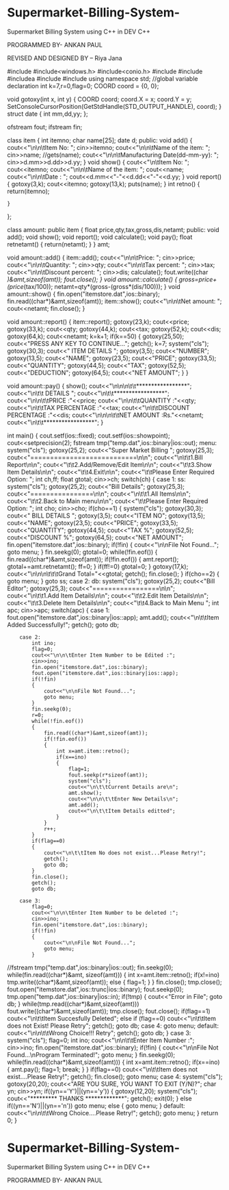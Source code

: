 # Supermarket-Billing-System-
Supermarket Billing System using  C++ in DEV C++


PROGRAMMED BY- ANKAN PAUL 

REVISED AND DESIGNED BY – Riya Jana





#include<iostream>
#include<windows.h>
#include<conio.h>
#include<fstream>
#include<cstring>
#include<cstdio>a
#include<cstdlib>
#include<iomanip>
using namespace std;
//global variable declaration
int k=7,r=0,flag=0;
COORD coord = {0, 0};

void gotoxy(int x, int y)
{
    COORD coord;
    coord.X = x;
    coord.Y = y;
    SetConsoleCursorPosition(GetStdHandle(STD_OUTPUT_HANDLE), coord);
}
struct date
{
    int mm,dd,yy;
};

ofstream fout;
ifstream fin;

class item
{
    int itemno;
    char name[25];
    date d;
public:
    void add()
    {
        cout<<"\n\n\tItem No: ";
        cin>>itemno;
        cout<<"\n\n\tName of the item: ";
        cin>>name;
//gets(name);
        cout<<"\n\n\tManufacturing Date(dd-mm-yy): ";
        cin>>d.mm>>d.dd>>d.yy;
    }
    void show()
    {
        cout<<"\n\tItem No: ";
        cout<<itemno;
        cout<<"\n\n\tName of the item: ";
        cout<<name;
        cout<<"\n\n\tDate : ";
        cout<<d.mm<<"-"<<d.dd<<"-"<<d.yy;
    }
    void report()
    {
        gotoxy(3,k);
        cout<<itemno;
        gotoxy(13,k);
        puts(name);
    }
    int retno()
    {
        return(itemno);

    }

};

class amount: public item
{
    float price,qty,tax,gross,dis,netamt;
public:
    void add();
    void show();
    void report();
    void calculate();
    void pay();
    float retnetamt()
    {
        return(netamt);
    }
} amt;

void amount::add()
{
    item::add();
    cout<<"\n\n\tPrice: ";
    cin>>price;
    cout<<"\n\n\tQuantity: ";
    cin>>qty;
    cout<<"\n\n\tTax percent: ";
    cin>>tax;
    cout<<"\n\n\tDiscount percent: ";
    cin>>dis;
    calculate();
    fout.write((char *)&amt,sizeof(amt));
    fout.close();
}
void amount::calculate()
{
    gross=price+(price*(tax/100));
    netamt=qty*(gross-(gross*(dis/100)));
}
void amount::show()
{
    fin.open("itemstore.dat",ios::binary);
    fin.read((char*)&amt,sizeof(amt));
    item::show();
    cout<<"\n\n\tNet amount: ";
    cout<<netamt;
    fin.close();
}

void amount::report()
{
    item::report();
    gotoxy(23,k);
    cout<<price;
    gotoxy(33,k);
    cout<<qty;
    gotoxy(44,k);
    cout<<tax;
    gotoxy(52,k);
    cout<<dis;
    gotoxy(64,k);
    cout<<netamt;
    k=k+1;
    if(k==50)
    {
        gotoxy(25,50);
        cout<<"PRESS ANY KEY TO CONTINUE...";
        getch();
        k=7;
        system("cls");
        gotoxy(30,3);
        cout<<" ITEM DETAILS ";
        gotoxy(3,5);
        cout<<"NUMBER";
        gotoxy(13,5);
        cout<<"NAME";
        gotoxy(23,5);
        cout<<"PRICE";
        gotoxy(33,5);
        cout<<"QUANTITY";
        gotoxy(44,5);
        cout<<"TAX";
        gotoxy(52,5);
        cout<<"DEDUCTION";
        gotoxy(64,5);
        cout<<"NET AMOUNT";
    }
}

void amount::pay()
{
    show();
    cout<<"\n\n\n\t\t*****************";
    cout<<"\n\t\t                 DETAILS                  ";
    cout<<"\n\t\t*****************";
    cout<<"\n\n\t\tPRICE                     :"<<price;
    cout<<"\n\n\t\tQUANTITY                  :"<<qty;
    cout<<"\n\t\tTAX PERCENTAGE              :"<<tax;
    cout<<"\n\t\tDISCOUNT PERCENTAGE         :"<<dis;
    cout<<"\n\n\n\t\tNET AMOUNT              :Rs."<<netamt;
    cout<<"\n\t\t*****************";
}

int main()
{
    cout.setf(ios::fixed);
    cout.setf(ios::showpoint);
    cout<<setprecision(2);
    fstream tmp("temp.dat",ios::binary|ios::out);
menu:
    system("cls");
    gotoxy(25,2);
    cout<<"Super Market Billing ";
    gotoxy(25,3);
    cout<<"===========================\n\n";
    cout<<"\n\t\t1.Bill Report\n\n";
    cout<<"\t\t2.Add/Remove/Edit Item\n\n";
    cout<<"\t\t3.Show Item Details\n\n";
    cout<<"\t\t4.Exit\n\n";
    cout<<"\t\tPlease Enter Required Option: ";
    int ch,ff;
    float gtotal;
    cin>>ch;
    switch(ch)
    {
    case 1:
ss:
        system("cls");
        gotoxy(25,2);
        cout<<"Bill Details";
        gotoxy(25,3);
        cout<<"================\n\n";
        cout<<"\n\t\t1.All Items\n\n";
        cout<<"\t\t2.Back to Main menu\n\n";
        cout<<"\t\tPlease Enter Required Option: ";
        int cho;
        cin>>cho;
        if(cho==1)
        {
            system("cls");
            gotoxy(30,3);
            cout<<" BILL DETAILS ";
            gotoxy(3,5);
            cout<<"ITEM NO";
            gotoxy(13,5);
            cout<<"NAME";
            gotoxy(23,5);
            cout<<"PRICE";
            gotoxy(33,5);
            cout<<"QUANTITY";
            gotoxy(44,5);
            cout<<"TAX %";
            gotoxy(52,5);
            cout<<"DISCOUNT %";
            gotoxy(64,5);
            cout<<"NET AMOUNT";
            fin.open("itemstore.dat",ios::binary);
            if(!fin)
            {
                cout<<"\n\nFile Not Found...";
                goto menu;
            }
            fin.seekg(0);
            gtotal=0;
            while(!fin.eof())
            {
                fin.read((char*)&amt,sizeof(amt));
                if(!fin.eof())
                {
                    amt.report();
                    gtotal+=amt.retnetamt();
                    ff=0;
                }
                if(ff!=0) gtotal=0;
            }
            gotoxy(17,k);
            cout<<"\n\n\n\t\t\tGrand Total="<<gtotal;
            getch();
            fin.close();
        }
        if(cho==2)
        {
            goto menu;
        }
        goto ss;
    case 2:
db:
        system("cls");
        gotoxy(25,2);
        cout<<"Bill Editor";
        gotoxy(25,3);
        cout<<"=================\n\n";
        cout<<"\n\t\t1.Add Item Details\n\n";
        cout<<"\t\t2.Edit Item Details\n\n";
        cout<<"\t\t3.Delete Item Details\n\n";
        cout<<"\t\t4.Back to Main Menu ";
        int apc;
        cin>>apc;
        switch(apc)
        {
        case 1:
            fout.open("itemstore.dat",ios::binary|ios::app);
            amt.add();
            cout<<"\n\t\tItem Added Successfully!";
            getch();
            goto db;

        case 2:
            int ino;
            flag=0;
            cout<<"\n\n\tEnter Item Number to be Edited :";
            cin>>ino;
            fin.open("itemstore.dat",ios::binary);
            fout.open("itemstore.dat",ios::binary|ios::app);
            if(!fin)
            {
                cout<<"\n\nFile Not Found...";
                goto menu;
            }
            fin.seekg(0);
            r=0;
            while(!fin.eof())
            {
                fin.read((char*)&amt,sizeof(amt));
                if(!fin.eof())
                {
                    int x=amt.item::retno();
                    if(x==ino)
                    {
                        flag=1;
                        fout.seekp(r*sizeof(amt));
                        system("cls");
                        cout<<"\n\t\tCurrent Details are\n";
                        amt.show();
                        cout<<"\n\n\t\tEnter New Details\n";
                        amt.add();
                        cout<<"\n\t\tItem Details editted";
                    }
                }
                r++;
            }
            if(flag==0)
            {
                cout<<"\n\t\tItem No does not exist...Please Retry!";
                getch();
                goto db;
            }
            fin.close();
            getch();
            goto db;

        case 3:
            flag=0;
            cout<<"\n\n\tEnter Item Number to be deleted :";
            cin>>ino;
            fin.open("itemstore.dat",ios::binary);
            if(!fin)
            {
                cout<<"\n\nFile Not Found...";
                goto menu;
            }
//fstream tmp("temp.dat",ios::binary|ios::out);
            fin.seekg(0);
            while(fin.read((char*)&amt, sizeof(amt)))
            {
                int x=amt.item::retno();
                if(x!=ino)
                    tmp.write((char*)&amt,sizeof(amt));
                else
                {
                    flag=1;
                }
            }
            fin.close();
            tmp.close();
            fout.open("itemstore.dat",ios::trunc|ios::binary);
            fout.seekp(0);
            tmp.open("temp.dat",ios::binary|ios::in);
            if(!tmp)
            {
                cout<<"Error in File";
                goto db;
            }
            while(tmp.read((char*)&amt,sizeof(amt)))
                fout.write((char*)&amt,sizeof(amt));
            tmp.close();
            fout.close();
            if(flag==1)
                cout<<"\n\t\tItem Succesfully Deleted";
            else if (flag==0)
                cout<<"\n\t\tItem does not Exist! Please Retry";
            getch();
            goto db;
        case 4:
            goto menu;
        default:
            cout<<"\n\n\t\tWrong Choice!!! Retry";
            getch();
            goto db;
        }
    case 3:
        system("cls");
        flag=0;
        int ino;
        cout<<"\n\n\t\tEnter Item Number :";
        cin>>ino;
        fin.open("itemstore.dat",ios::binary);
        if(!fin)
        {
            cout<<"\n\nFile Not Found...\nProgram Terminated!";
            goto menu;
        }
        fin.seekg(0);
        while(fin.read((char*)&amt,sizeof(amt)))
        {
            int x=amt.item::retno();
            if(x==ino)
            {
                amt.pay();
                flag=1;
                break;
            }
        }
        if(flag==0)
            cout<<"\n\t\tItem does not exist....Please Retry!";
        getch();
        fin.close();
        goto menu;
    case 4:
        system("cls");
        gotoxy(20,20);
        cout<<"ARE YOU SURE, YOU WANT TO EXIT (Y/N)?";
        char yn;
        cin>>yn;
        if((yn=='Y')||(yn=='y'))
        {
            gotoxy(12,20);
            system("cls");
            cout<<"********* THANKS *************";
            getch();
            exit(0);
        }
        else if((yn=='N')||(yn=='n'))
            goto menu;
        else
        {
            goto menu;
        }
    default:
        cout<<"\n\n\t\tWrong Choice....Please Retry!";
        getch();
        goto menu;
    }
    return 0;
}
  
  
  
  
  
  
  
  # Supermarket-Billing-System-
Supermarket Billing System using  C++ in DEV C++


PROGRAMMED BY- ANKAN PAUL 
